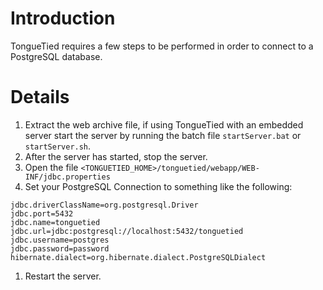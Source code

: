# Introduction #

TongueTied requires a few steps to be performed in order to connect to a PostgreSQL database.


# Details #

  1. Extract the web archive file, if using TongueTied with an embedded server start the server by running the batch file `startServer.bat` or `startServer.sh`.
  1. After the server has started, stop the server.
  1. Open the file `<TONGUETIED_HOME>/tonguetied/webapp/WEB-INF/jdbc.properties`
  1. Set your PostgreSQL Connection to something like the following:
```
jdbc.driverClassName=org.postgresql.Driver
jdbc.port=5432
jdbc.name=tonguetied
jdbc.url=jdbc:postgresql://localhost:5432/tonguetied
jdbc.username=postgres
jdbc.password=password
hibernate.dialect=org.hibernate.dialect.PostgreSQLDialect
```
  1. Restart the server.